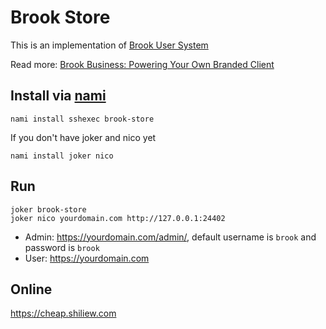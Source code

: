 # Brook Store

This is an implementation of [Brook User System](https://github.com/txthinking/brook/blob/master/protocol/user.md)

Read more: [Brook Business: Powering Your Own Branded Client](https://www.txthinking.com/talks/articles/brook-business-en.article)

## Install via [nami](https://github.com/txthinking/nami)

```
nami install sshexec brook-store
```

If you don't have joker and nico yet

```
nami install joker nico
```

## Run

```
joker brook-store
joker nico yourdomain.com http://127.0.0.1:24402
```

- Admin: https://yourdomain.com/admin/, default username is `brook` and password is `brook`
- User: https://yourdomain.com

## Online

https://cheap.shiliew.com
